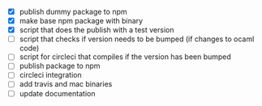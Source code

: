 - [x] publish dummy package to npm
- [x] make base npm package with binary
- [x] script that does the publish with a test version
- [ ] script that checks if version needs to be bumped (if changes to ocaml code)
- [ ] script for circleci that compiles if the version has been bumped
- [ ] publish package to npm
- [ ] circleci integration
- [ ] add travis and mac binaries
- [ ] update documentation
